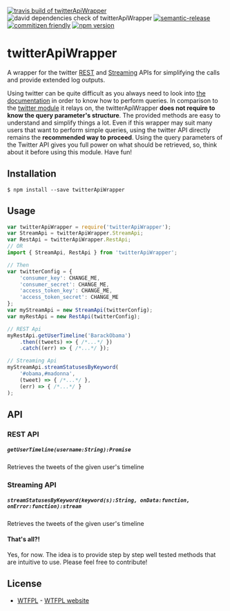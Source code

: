 [![travis build of twitterApiWrapper](https://travis-ci.org/vogelino/twitterApiWrapper.svg)](https://travis-ci.org/vogelino/twitterApiWrapper) ![david dependencies check of twitterApiWrapper](https://david-dm.org/vogelino/twitterApiWrapper.svg) [![semantic-release](https://img.shields.io/badge/%20%20%F0%9F%93%A6%F0%9F%9A%80-semantic--release-e10079.svg)](https://github.com/semantic-release/semantic-release) [![commitizen friendly](https://camo.githubusercontent.com/6080f52144977b8b2b20e42408379ce68371aafd/68747470733a2f2f696d672e736869656c64732e696f2f62616467652f636f6d6d6974697a656e2d667269656e646c792d627269676874677265656e2e737667)](http://commitizen.github.io/cz-cli/) [![npm version](https://badge.fury.io/js/twitterApiWrapper.svg)](https://badge.fury.io/js/twitterApiWrapper)

# twitterApiWrapper
A wrapper for the twitter [REST](https://dev.twitter.com/rest/public) and [Streaming](https://dev.twitter.com/streaming/overview) APIs for simplifying the calls and provide extended log outputs.

Using twitter can be quite difficult as you always need to look into [the documentation](https://dev.twitter.com/overview/documentation) in order to know how to perform queries.
In comparison to the [twitter module](https://www.npmjs.com/package/twitter) it relays on, the twitterApiWrapper **does not require to know the query parameter's structure**. The provided methods are easy to understand and simplify things a lot. Even if this wrapper may suit many users that want to perform simple queries, using the twitter API directly remains the **recommended way to proceed**. Using the query parameters of the Twitter API gives you full power on what should be retrieved, so, think about it before using this module. Have fun!

## Installation

```shell
$ npm install --save twitterApiWrapper
```

## Usage
```javascript
var twitterApiWrapper = require('twitterApiWrapper');
var StreamApi = twitterApiWrapper.StreamApi;
var RestApi = twitterApiWrapper.RestApi;
// OR
import { StreamApi, RestApi } from 'twitterApiWrapper';

// Then
var twitterConfig = {
	'consumer_key': CHANGE_ME,
	'consumer_secret': CHANGE_ME,
	'access_token_key': CHANGE_ME,
	'access_token_secret': CHANGE_ME
};
var myStreamApi = new StreamApi(twitterConfig);
var myRestApi = new RestApi(twitterConfig);

// REST Api
myRestApi.getUserTimeline('BarackObama')
	.then((tweets) => { /*...*/ })
	.catch((err) => { /*...*/ });

// Streaming Api
myStreamApi.streamStatusesByKeyword(
	'#obama,#madonna',
	(tweet) => { /*...*/ },
	(err) => { /*...*/ }
);
```

## API

### REST API

##### `getUserTimeline(username:String):Promise `
Retrieves the tweets of the given user's timeline

### Streaming API

##### `streamStatusesByKeyword(keyword(s):String, onData:function, onError:function):stream `
Retrieves the tweets of the given user's timeline

#### That's all?!
Yes, for now. The idea is to provide step by step well tested methods that are intuitive to use. Please feel free to contribute!

## License
- [WTFPL](https://github.com/vogelino/twitterApiWrapper/blob/master/LICENSE) - [WTFPL website](http://www.wtfpl.net/)
